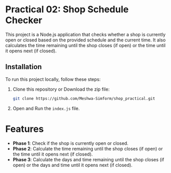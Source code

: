 # Practical 02: Shop Schedule Checker

This project is a Node.js application that checks whether a shop is currently open or closed based on the provided schedule and the current time. It also calculates the time remaining until the shop closes (if open) or the time until it opens next (if closed).

## Installation

To run this project locally, follow these steps:

1. Clone this repository or Download the zip file:
   ```bash
   git clone https://github.com/Meshwa-Simform/shop_practical.git
   ```

2. Open and Run the `index.js` file.

# Features
- **Phase 1**: Check if the shop is currently open or closed.
- **Phase 2**: Calculate the time remaining until the shop closes (if open) or the time until it opens next (if closed).
- **Phase 3**: Calculate the days and time remaining until the shop closes (if open) or the days and time until it opens next (if closed).
